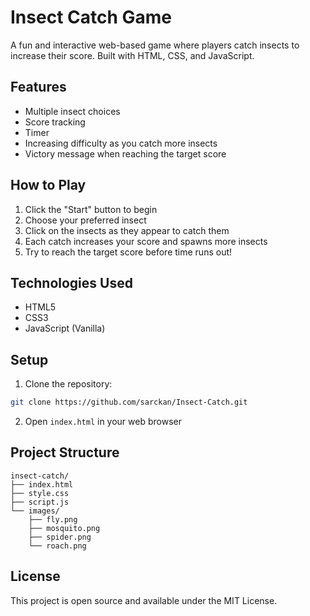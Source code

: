 # Insect Catch Game

A fun and interactive web-based game where players catch insects to increase their score. Built with HTML, CSS, and JavaScript.

## Features

- Multiple insect choices
- Score tracking
- Timer
- Increasing difficulty as you catch more insects
- Victory message when reaching the target score

## How to Play

1. Click the "Start" button to begin
2. Choose your preferred insect
3. Click on the insects as they appear to catch them
4. Each catch increases your score and spawns more insects
5. Try to reach the target score before time runs out!

## Technologies Used

- HTML5
- CSS3
- JavaScript (Vanilla)

## Setup

1. Clone the repository:

```bash
git clone https://github.com/sarckan/Insect-Catch.git
```

2. Open `index.html` in your web browser

## Project Structure

```
insect-catch/
├── index.html
├── style.css
├── script.js
└── images/
    ├── fly.png
    ├── mosquito.png
    ├── spider.png
    └── roach.png
```

## License

This project is open source and available under the MIT License.
